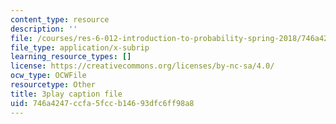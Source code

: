 ```yaml
---
content_type: resource
description: ''
file: /courses/res-6-012-introduction-to-probability-spring-2018/746a4247ccfa5fccb14693dfc6ff98a8_BW_EHmZf2pM.vtt
file_type: application/x-subrip
learning_resource_types: []
license: https://creativecommons.org/licenses/by-nc-sa/4.0/
ocw_type: OCWFile
resourcetype: Other
title: 3play caption file
uid: 746a4247-ccfa-5fcc-b146-93dfc6ff98a8
---
```

